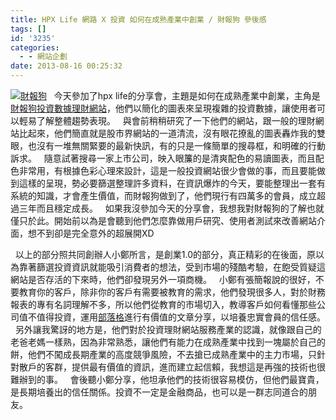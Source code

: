 ```yaml
---
title: HPX Life 網路 X 投資 如何在成熟產業中創業 / 財報狗 參後感
tags: []
id: '3235'
categories:
  - - 網站企劃
date: 2013-08-16 00:25:32
---
```


[![財報狗](https://oberonlai.blog/wp-content/uploads/2013/08/螢幕快照-2013-08-16-上午12.24.13.jpg)](https://oberonlai.blog/wp-content/uploads/2013/08/螢幕快照-2013-08-16-上午12.24.13.jpg)   今天參加了hpx life的分享會，主題是如何在成熟產業中創業，主角是[財報狗投資數據理財網站](http://statementdog.com/)，他們以簡化的圖表來呈現複雜的投資數據，讓使用者可以輕易了解整體趨勢表現。   與會前稍稍研究了一下他們的網站，跟一般的理財網站比起來，他們簡直就是股市界網站的一道清流，沒有眼花撩亂的圖表轟炸我的雙眼，也沒有一堆無關緊要的最新快訊，有的只是一條簡單的搜尋框，和明確的行動訴求。   隨意試著搜尋一家上市公司，映入眼簾的是清爽配色的易讀圖表，而且配色非常用，有根據色彩心理來設計，這是一般投資網站很少會做的事，而且要能做到這樣的呈現，勢必要篩選整理許多資料，在資訊爆炸的今天，要能整理出一套有系統的知識，才會產生價值，而財報狗做到了，他們現行有四萬多的會員，成立超過三年而且穩定成長。   如果我沒參加今天的分享會，我想我對財報狗的了解也就僅只於此。開始前以為是會聽到他們怎麼靠做用戶研究、使用者測試來改善網站介面，想不到卻是完全意外的超展開XD
<!-- more -->
  以上的部分照共同創辦人小鄭所言，是創業1.0的部分，真正精彩的在後面，原以為靠著篩選投資資訊就能吸引消費者的想法，受到市場的殘酷考驗，在飽受質疑這網站是否存活的下來時，他們卻發現另外一項商機。   小鄭有張簡報說的很好，不要教育你的客戶，除非你的客戶有需要被教育的需求，他們發現很多人，對於財務報表的專有名詞理解不多，所以他們從教育的市場切入，教導客戶如何看懂那些公司值不值得投資，運用[部落格](http://statementdog.com/blog/)進行有價值的文章分享，以培養忠實會員的信任感。   另外讓我驚訝的地方是，他們對於投資理財網站服務產業的認識，就像跟自己的老爸老媽一樣熟，因為非常熟悉，讓他們有能力在成熟產業中找到一塊屬於自己的餅，他們不闖成長期產業的高度競爭風險，不去搶已成熟產業中的主力市場，只針對散戶的客群，提供最有價值的資訊，進而建立起信賴，我想這是再強的技術也很難辦到的事。   會後聽小鄭分享，他坦承他們的技術很容易模仿，但他們最寶貴，是長期培養出的信任關係。投資不一定是金融商品，也可以是一群志同道合的朋友。